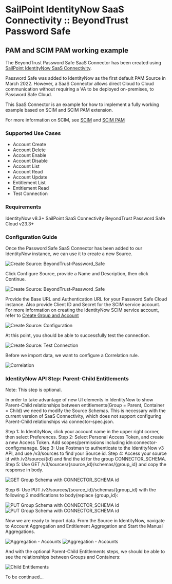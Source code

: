 <!DOCTYPE html>
<html>
<body>

<h1>SailPoint IdentityNow SaaS Connectivity  :: BeyondTrust Password Safe</h1>

<h2>PAM and SCIM PAM working example</h2>
  
  The BeyondTrust Password Safe SaaS Connector has been created using <a href="https://developer.sailpoint.com/idn/docs/saas-connectivity/">SailPoint IdentityNow SaaS Connectivity</a>.
  
  Password Safe was added to IdentityNow as the first default PAM Source in March 2022.
  However, a SaaS Connector allows direct Cloud to Cloud communication without requiring a VA to be deployed on-premises, to Password Safe Cloud.

  This SaaS Connector is an example for how to implement a fully working example based on SCIM and SCIM PAM extension.

  For more information on SCIM, see <a href="http://www.simplecloud.info">SCIM</a> and <a href="http://www.simplecloud.info">SCIM PAM</a>

<h3>Supported Use Cases</h3>

- Account Create
- Account Delete
- Account Enable
- Account Disable
- Account List
- Account Read
- Account Update
- Entitlement List
- Entitlement Read
- Test Connection

<h3>Requirements</h3>

IdentityNow v8.3+
SailPoint SaaS Connectivity
BeyondTrust Password Safe Cloud v23.3+

<h3>Configuration Guide</h3>

Once the Password Safe SaaS Connector has been added to our IdentityNow instance, we can use it to create a new Source.

   <img src="assets/images/CreateSource.png" alt="Create Source: BeyondTrust-Password_Safe">
  
  Click Configure Source, provide a Name and Description, then click Continue.

   <img src="assets/images/CreateSource-Name.png" alt="Create Source: BeyondTrust-Password_Safe">
  
  Provide the Base URL and Authentication URL for your Password Safe Cloud instance. Also provide Client ID and Secret for the SCIM service account.
  For more information on creating the IdentityNow SCIM service account, refer to <a href="https://www.beyondtrust.com/docs/beyondinsight-password-safe/bi/integrations/third-party/identity-now.htm">Create Group and Account</a>

   <img src="assets/images/CreateSource-Configuration.png" alt="Create Source: Configuration">
  
  At this point, you should be able to successfully test the connection.
  
   <img src="assets/images/CreateSource-TestConnection.png" alt="Create Source: Test Connection">

 Before we import data, we want to configure a Correlation rule.

   <img src="assets/images/Correlation.png" alt="Correlation">

  
  <h3>IdentityNow API Step: Parent-Child Entitlements</h3>

Note: This step is optional.
  
In order to take advantage of new UI elements in IdentityNow to show Parent-Child relationships between entitlements(Group = Parent, Container = Child) we need to modify the Source Schemas.  This is necessary with the current version of SaaS Connectivity, which does not support configuring Parent-Child relationships via connector-spec.json.

  Step 1: In IdentityNow, click your account name in the upper right corner, then select Preferences.
  Step 2: Select Personal Access Token, and create a new Access Token. Add scopes/permissions including idn:connector-config:manage.
  Step 3: Use Postman to authenticate to the IdentityNow v3 API, and use /v3/sources to find your Source id.
  Step 4: Access your source id with /v3/source/{id} and find the id for the group CONNECTOR_SCHEMA.
  Step 5: Use GET /v3/sources/{source_id}/schemas/{group_id} and copy the response in body.

   <img src="assets/images/Hierarchy-GetGroupSchema.png" alt="GET Group Schema with CONNECTOR_SCHEMA id">
  
  Step 6: Use PUT /v3/sources/{source_id}/schemas/{group_id} with the following 2 modifications to body(replace {group_id}:

   <img src="assets/images/HierarchyAttribute-1.png" alt="PUT Group Schema with CONNECTOR_SCHEMA id">

   <img src="assets/images/HierarchyAttribute-2.png" alt="PUT Group Schema with CONNECTOR_SCHEMA id">

  Now we are ready to Import data. From the Source in IdentityNow, navigate to Account Aggregation and Entitlement Aggregation and Start the Manual Aggregations.
  
   <img src="assets/images/Aggregation-Accounts.png" alt="Aggregation - Accounts">

   <img src="assets/images/Aggregation-Accounts.png" alt="Aggregation - Accounts">

And with the optional Parent-Child Entitlements steps, we should be able to see the relationships between Groups and Containers:

   <img src="assets/images/Child-Entitlements.png" alt="Child Entitlements">

To be continued...


  </body>
  </html>
